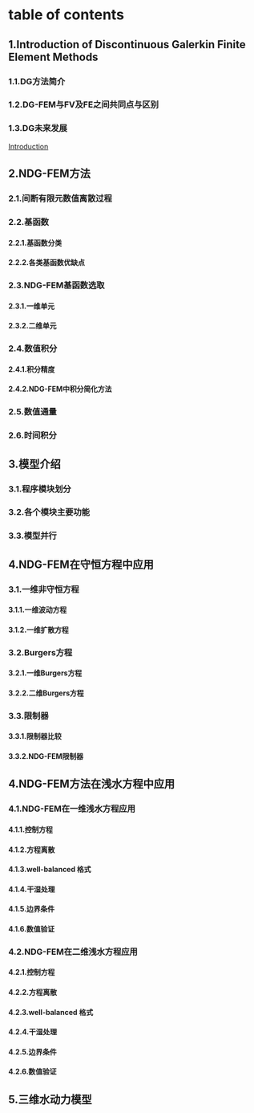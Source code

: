 # table of contents

## 1.Introduction of Discontinuous Galerkin Finite Element Methods
### 1.1.DG方法简介
### 1.2.DG-FEM与FV及FE之间共同点与区别
### 1.3.DG未来发展

<a href="1.Intro/1.Introduction.md">Introduction</a>

## 2.NDG-FEM方法

### 2.1.间断有限元数值离散过程

### 2.2.基函数
#### 2.2.1.基函数分类
#### 2.2.2.各类基函数优缺点


### 2.3.NDG-FEM基函数选取
#### 2.3.1.一维单元
#### 2.3.2.二维单元

### 2.4.数值积分
#### 2.4.1.积分精度
#### 2.4.2.NDG-FEM中积分简化方法

### 2.5.数值通量

### 2.6.时间积分

## 3.模型介绍
### 3.1.程序模块划分
### 3.2.各个模块主要功能
### 3.3.模型并行

## 4.NDG-FEM在守恒方程中应用
### 3.1.一维非守恒方程
#### 3.1.1.一维波动方程
#### 3.1.2.一维扩散方程

### 3.2.Burgers方程
#### 3.2.1.一维Burgers方程
#### 3.2.2.二维Burgers方程

### 3.3.限制器
#### 3.3.1.限制器比较
#### 3.3.2.NDG-FEM限制器


## 4.NDG-FEM方法在浅水方程中应用

### 4.1.NDG-FEM在一维浅水方程应用
#### 4.1.1.控制方程
#### 4.1.2.方程离散
#### 4.1.3.well-balanced 格式
#### 4.1.4.干湿处理
#### 4.1.5.边界条件
#### 4.1.6.数值验证

### 4.2.NDG-FEM在二维浅水方程应用
#### 4.2.1.控制方程
#### 4.2.2.方程离散
#### 4.2.3.well-balanced 格式
#### 4.2.4.干湿处理
#### 4.2.5.边界条件
#### 4.2.6.数值验证

## 5.三维水动力模型
